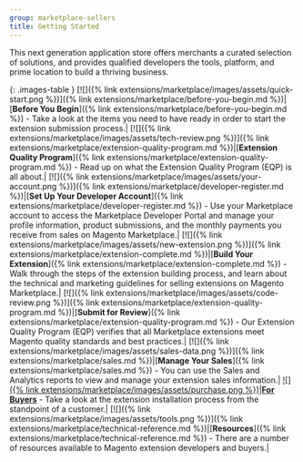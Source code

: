 ```yaml
---
group: marketplace-sellers
title: Getting Started
---
```


This next generation application store offers merchants a curated selection of solutions, and provides qualified developers the tools, platform, and prime location to build a thriving business.

{: .images-table }
[![]({% link extensions/marketplace/images/assets/quick-start.png %})]({% link extensions/marketplace/before-you-begin.md %})|[**Before You Begin**]({% link extensions/marketplace/before-you-begin.md %}) - Take a look at the items you need to have ready in order to start the extension submission process.|
[![]({% link extensions/marketplace/images/assets/tech-review.png %})]({% link extensions/marketplace/extension-quality-program.md %})|[**Extension Quality Program**]({% link extensions/marketplace/extension-quality-program.md %}) - Read up on what the Extension Quality Program (EQP) is all about.|
[![]({% link extensions/marketplace/images/assets/your-account.png %})]({% link extensions/marketplace/developer-register.md %})|[**Set Up Your Developer Account**]({% link extensions/marketplace/developer-register.md %}) - Use your Marketplace account to access the Marketplace Developer Portal and  manage your profile information, product submissions, and the monthly payments you receive from sales on Magento Marketplace.|
[![]({% link extensions/marketplace/images/assets/new-extension.png %})]({% link extensions/marketplace/extension-complete.md %})|[**Build Your Extension**]({% link extensions/marketplace/extension-complete.md %}) - Walk through the steps of the extension building process, and learn about the technical and marketing guidelines for selling extensions on Magento Marketplace.|
[![]({% link extensions/marketplace/images/assets/code-review.png %})]({% link extensions/marketplace/extension-quality-program.md %})|[**Submit for Review**]({% link extensions/marketplace/extension-quality-program.md %}) - Our Extension Quality Program (EQP) verifies that all Marketplace extensions meet Magento quality standards and best practices.|
[![]({% link extensions/marketplace/images/assets/sales-data.png %})]({% link extensions/marketplace/sales.md %})|[**Manage Your Sales**]({% link extensions/marketplace/sales.md %}) - You can use the Sales and Analytics reports to view and manage your extension sales information.|
[![]({% link extensions/marketplace/images/assets/purchase.png %})][1]|[**For Buyers**](https://docs.magento.com/m2/ee/user_guide/magento/magento-marketplace.html) - Take a look at the extension installation process from the standpoint of a customer.|
[![]({% link extensions/marketplace/images/assets/tools.png %})]({% link extensions/marketplace/technical-reference.md %})|[**Resources**]({% link extensions/marketplace/technical-reference.md %}) - There are a number of resources available to Magento extension developers and buyers.|

[1]: https://docs.magento.com/m2/ee/user_guide/magento/magento-marketplace.html